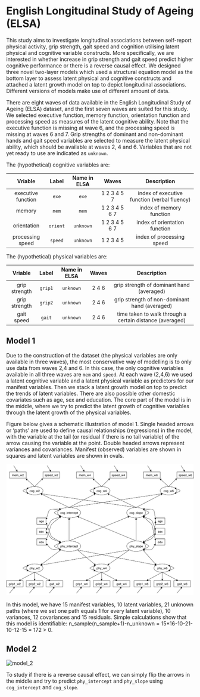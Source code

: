 # English Longitudinal Study of Ageing (ELSA)

This study aims to investigate longitudinal associations between self-report physical activity, grip strength, gait speed and cognition utilising latent physical and cognitive variable constructs. More specifically, we are interested in whether increase in grip strength and gait speed predict higher cognitive performance or there is a reverse causal effect. We designed three novel two-layer models which used a structural equation model as the bottom layer to assess latent physical and cognitive constructs and attached a latent growth model on top to depict longitudinal associations. Different versions of models make use of different amount of data. 

There are eight waves of data available in the English Longitudinal Study of Ageing (ELSA) dataset, and the first seven waves are suited for this study. We selected executive function, memory function, orientation function and processing speed as measures of the latent cognitive ability. Note that the executive function is missing at wave 6, and the processing speed is missing at waves 6 and 7. Grip strengths of dominant and non-dominant hands and gait speed variables are selected to measure the latent physical ability, which should be available at waves 2, 4 and 6. Variables that are not yet ready to use are indicated as `unknown`.

The (hypothetical) cognitive variables are: 

| Vriable | Label | Name in ELSA | Waves | Description |
| :---: | :---: | :---: | :---: | :---: |
| executive function | `exe` | `exe` | 1 2 3 4 5 7 | index of executive function (verbal fluency) |
| memory | `mem` | `mem` | 1 2 3 4 5 6 7 | index of memory function |
| orientation | `orient` | `unknown` | 1 2 3 4 5 6 7 | index of orientation function |
| processing speed | `speed` | `unknown` | 1 2 3 4 5 | index of processing speed |

The (hypothetical) physical variables are:

| Vriable | Label | Name in ELSA | Waves | Description |
| :---: | :---: | :---: | :---: | :---: |
| grip strength | `grip1` | `unknown` | 2 4 6 | grip strength of dominant hand (averaged) |
| grip strength | `grip2` | `unknown` | 2 4 6 | grip strength of non-dominant hand (averaged) |
| gait speed | `gait` | `unknown` | 2 4 6 | time taken to walk through a certain distance (averaged) |


## Model 1
Due to the construction of the dataset (the physical variables are only available in three waves), the most conservative way of modelling is to only use data from waves 2,4 and 6. In this case, the only cognitive variables available in all three waves are `mem` and `speed`. At each wave (2,4,6) we used a latent cognitive variable and a latent physical variable as predictors for our manifest variables. Then we stack a latent growth model on top to predict the trends of latent variables. There are also possible other domestic covariates such as age, sex and education. The core part of the model is in the middle, where we try to predict the latent growth of cognitive variables through the latent growth of the physical variables.

Figure below gives a schematic illustration of model 1. Single headed arrows or ‘paths’ are used to define causal relationships (regressions) in the model, with the variable at the tail (or residual if there is no tail variable) of the arrow causing the variable at the point. Double headed arrows represent variances and covariances. Manifest (observed) variables are shown in squares and latent variables are shown in ovals.

![model_1](figures/model_1.jpg?raw=true "Model_1")

In this model, we have 15 manifest variables, 10 latent variables, 21 unknown paths (where we set one path equals 1 for every latent variable), 10 variances, 12 covariances and 15 residuals. Simple calculations show that this model is identifiable: n_sample(n_sample+1)-n_unknown = 15*16-10-21-10-12-15 = 172 > 0.


## Model 2


![model_2](figures/model_2.jpg?raw=true "Model_2")

To study if there is a reverse causal effect, we can simply flip the arrows in the middle and try to predict `phy_intercept` and `phy_slope` using `cog_intercept` and `cog_slope`.
